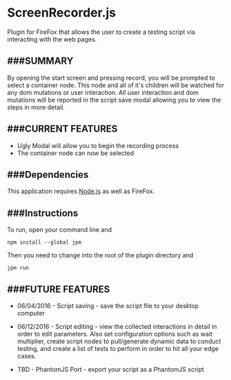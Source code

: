 # ScreenRecorder.js
Plugin for FireFox that allows the user to create a testing script via interacting with the web pages.


###SUMMARY
----------------------
By opening the start screen and pressing record, you will be prompted to select a container node. This node and all of it's children will be watched for any dom mutations or user interaction. All user interaction and dom mutations will be reported in the script save modal allowing you to view the steps in more detail.

###CURRENT FEATURES
-------------------
* Ugly Modal will allow you to begin the recording process
* The container node can now be selected

###Dependencies
---------------
This application requires [Node.js](https://nodejs.org/dist/v4.4.5/node-v4.4.5-x64.msi) as well as FireFox.

###Instructions
---------------
To run, open your command line and
```
npm install --global jpm
```
Then you need to change into the root of the plugin directory and
```
jpm run
```

###FUTURE FEATURES
----------------
* 06/04/2016 - Script saving - save the script file to your desktop computer

* 06/12/2016 - Script editing - view the collected interactions in detail in order to edit parameters. Also set configuration options such as wait multiplier, create script nodes to pull/generate dynamic data to conduct testing, and create a list of tests to perform in order to hit all your edge cases.

* TBD - PhantomJS Port - export your script as a PhantomJS script

